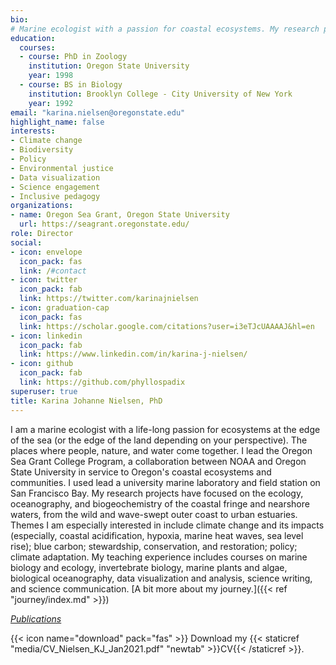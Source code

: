 ```yaml
---
bio: 
# Marine ecologist with a passion for coastal ecosystems. My research projects have focused on the ecology, biodiversity, oceanography, and biogeochemistry of rocky shores and beaches from the wave-swept outer coast to brackish estuaries. Key themes of interest are climate change, including ocean/coastal acidification, hypoxia, global/ocean warming, and sea level rise; coastal conservation and stewardship; biodiversity; envirnmental justice; climate adaptation; environmentenvironmental policy; diversity, equity, inclusion, justice, and access; data visualization; science engagement; inclusive pedagogy; STEAM education. 
education:
  courses:
  - course: PhD in Zoology
    institution: Oregon State University
    year: 1998
  - course: BS in Biology
    institution: Brooklyn College - City University of New York
    year: 1992
email: "karina.nielsen@oregonstate.edu"
highlight_name: false
interests:
- Climate change
- Biodiversity
- Policy
- Environmental justice
- Data visualization
- Science engagement
- Inclusive pedagogy
organizations:
- name: Oregon Sea Grant, Oregon State University
  url: https://seagrant.oregonstate.edu/
role: Director
social:
- icon: envelope
  icon_pack: fas
  link: /#contact
- icon: twitter
  icon_pack: fab
  link: https://twitter.com/karinajnielsen
- icon: graduation-cap
  icon_pack: fas
  link: https://scholar.google.com/citations?user=i3eTJcUAAAAJ&hl=en
- icon: linkedin
  icon_pack: fab
  link: https://www.linkedin.com/in/karina-j-nielsen/
- icon: github
  icon_pack: fab
  link: https://github.com/phyllospadix
superuser: true
title: Karina Johanne Nielsen, PhD
---
```


I am a marine ecologist with a life-long passion for ecosystems at the edge of the sea (or the edge of the land depending on your perspective). The places where people, nature, and water come together. I lead the Oregon Sea Grant College Program, a collaboration between NOAA and Oregon State University in service to Oregon's coastal ecosystems and communities. I used lead a university marine laboratory and field station on San Francisco Bay. My research projects have focused on the ecology, oceanography, and biogeochemistry of the coastal fringe and nearshore waters, from the wild and wave-swept outer coast to urban estuaries. Themes I am especially interested in include climate change and its impacts (especially, coastal acidification, hypoxia, marine heat waves, sea level rise); blue carbon; stewardship, conservation, and restoration; policy; climate adaptation. My teaching experience includes courses on marine biology and ecology, invertebrate biology, marine plants and algae, biological oceanography, data visualization and analysis, science writing, and science communication. [A bit more about my journey.]({{< ref "journey/index.md" >}})  

[*Publications*](https://scholar.google.com/citations?user=i3eTJcUAAAAJ&hl=en&authuser=1)

{{< icon name="download" pack="fas" >}} Download my {{< staticref "media/CV_Nielsen_KJ_Jan2021.pdf" "newtab" >}}CV{{< /staticref >}}.
